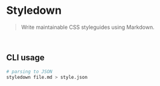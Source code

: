 # Styledown

> Write maintainable CSS styleguides using Markdown.

<br>

## CLI usage

```sh
# parsing to JSON
styledown file.md > style.json
```
